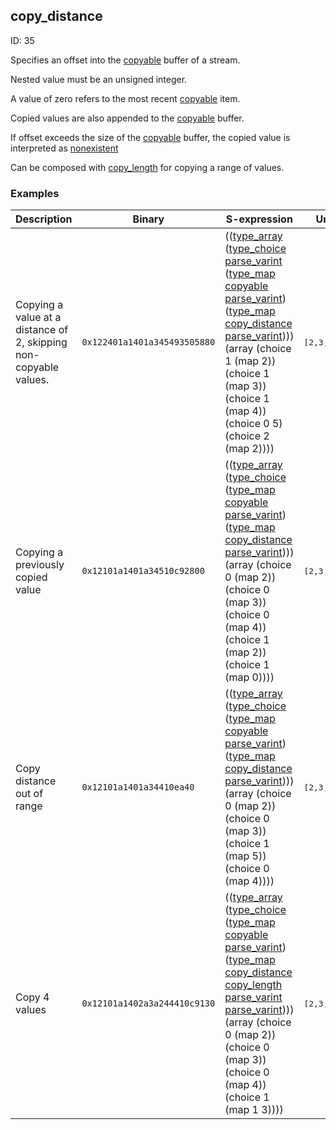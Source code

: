 ## copy_distance

ID: 35

Specifies an offset into the [copyable](./copyable.md) buffer of a stream.

Nested value must be an unsigned integer.

A value of zero refers to the most recent [copyable](./copyable.md) item.

Copied values are also appended to the [copyable](./copyable.md) buffer.

If offset exceeds the size of the [copyable](./copyable.md) buffer, the copied value is interpreted as [nonexistent](./nonexistent.md)

Can be composed with [copy_length](./copy_length.md) for copying a range of values.

### Examples

| Description | Binary | S-expression | Unpacked |
|----|----|----|----|
| Copying a value at a distance of 2, skipping non-copyable values. | `0x122401a1401a345493505880` | (([type_array](./type_array.md) ([type_choice](./type_choice.md) [parse_varint](./parse_varint.md) ([type_map](./type_map.md) [copyable](./copyable.md) [parse_varint](./parse_varint.md)) ([type_map](./type_map.md) [copy_distance](./copy_distance.md) [parse_varint](./parse_varint.md)))) (array (choice 1 (map 2)) (choice 1 (map 3)) (choice 1 (map 4)) (choice 0 5) (choice 2 (map 2)))) | <pre>[2,3,4,5,2]</pre> |
| Copying a previously copied value | `0x12101a1401a34510c92800` | (([type_array](./type_array.md) ([type_choice](./type_choice.md) ([type_map](./type_map.md) [copyable](./copyable.md) [parse_varint](./parse_varint.md)) ([type_map](./type_map.md) [copy_distance](./copy_distance.md) [parse_varint](./parse_varint.md)))) (array (choice 0 (map 2)) (choice 0 (map 3)) (choice 0 (map 4)) (choice 1 (map 2)) (choice 1 (map 0)))) | <pre>[2,3,4,2,2]</pre> |
| Copy distance out of range | `0x12101a1401a34410ea40` | (([type_array](./type_array.md) ([type_choice](./type_choice.md) ([type_map](./type_map.md) [copyable](./copyable.md) [parse_varint](./parse_varint.md)) ([type_map](./type_map.md) [copy_distance](./copy_distance.md) [parse_varint](./parse_varint.md)))) (array (choice 0 (map 2)) (choice 0 (map 3)) (choice 1 (map 5)) (choice 0 (map 4)))) | <pre>[2,3,null,4]</pre> |
| Copy 4 values | `0x12101a1402a3a244410c9130` | (([type_array](./type_array.md) ([type_choice](./type_choice.md) ([type_map](./type_map.md) [copyable](./copyable.md) [parse_varint](./parse_varint.md)) ([type_map](./type_map.md) [copy_distance](./copy_distance.md) [copy_length](./copy_length.md) [parse_varint](./parse_varint.md) [parse_varint](./parse_varint.md)))) (array (choice 0 (map 2)) (choice 0 (map 3)) (choice 0 (map 4)) (choice 1 (map 1 3)))) | <pre>[2,3,4,3,4,3,4]</pre> |